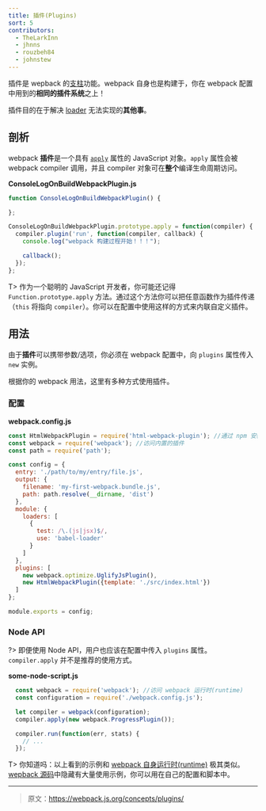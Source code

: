 ```yaml
---
title: 插件(Plugins)
sort: 5
contributors:
  - TheLarkInn
  - jhnns
  - rouzbeh84
  - johnstew
---
```


插件是 wepback 的[支柱](https://github.com/webpack/tapable)功能。webpack 自身也是构建于，你在 webpack 配置中用到的**相同的插件系统**之上！

插件目的在于解决 [loader](/concepts/loaders) 无法实现的**其他事**。


## 剖析

webpack **插件**是一个具有 [`apply`](https://developer.mozilla.org/en-US/docs/Web/JavaScript/Reference/Global_Objects/Function/apply) 属性的 JavaScript 对象。`apply` 属性会被 webpack compiler 调用，并且 compiler 对象可在**整个**编译生命周期访问。


**ConsoleLogOnBuildWebpackPlugin.js**

```javascript
function ConsoleLogOnBuildWebpackPlugin() {

};

ConsoleLogOnBuildWebpackPlugin.prototype.apply = function(compiler) {
  compiler.plugin('run', function(compiler, callback) {
    console.log("webpack 构建过程开始！！！");

    callback();
  });
};
```

T> 作为一个聪明的 JavaScript 开发者，你可能还记得 `Function.prototype.apply` 方法。通过这个方法你可以把任意函数作为插件传递（`this` 将指向 `compiler`）。你可以在配置中使用这样的方式来内联自定义插件。


## 用法

由于**插件**可以携带参数/选项，你必须在 webpack 配置中，向 `plugins` 属性传入 `new` 实例。

根据你的 webpack 用法，这里有多种方式使用插件。


### 配置

**webpack.config.js**

```javascript
const HtmlWebpackPlugin = require('html-webpack-plugin'); //通过 npm 安装
const webpack = require('webpack'); //访问内置的插件
const path = require('path');

const config = {
  entry: './path/to/my/entry/file.js',
  output: {
    filename: 'my-first-webpack.bundle.js',
    path: path.resolve(__dirname, 'dist')
  },
  module: {
    loaders: [
      {
        test: /\.(js|jsx)$/,
        use: 'babel-loader'
      }
    ]
  },
  plugins: [
    new webpack.optimize.UglifyJsPlugin(),
    new HtmlWebpackPlugin({template: './src/index.html'})
  ]
};

module.exports = config;
```


### Node API

?> 即便使用 Node API，用户也应该在配置中传入 `plugins` 属性。`compiler.apply` 并不是推荐的使用方式。

**some-node-script.js**

```javascript
  const webpack = require('webpack'); //访问 webpack 运行时(runtime)
  const configuration = require('./webpack.config.js');

  let compiler = webpack(configuration);
  compiler.apply(new webpack.ProgressPlugin());

  compiler.run(function(err, stats) {
    // ...
  });
```

T> 你知道吗：以上看到的示例和 [webpack 自身运行时(runtime)](https://github.com/webpack/webpack/blob/e7087ffeda7fa37dfe2ca70b5593c6e899629a2c/bin/webpack.js#L290-L292) 极其类似。[wepback 源码](https://github.com/webpack/webpack)中隐藏有大量使用示例，你可以用在自己的配置和脚本中。

***

> 原文：https://webpack.js.org/concepts/plugins/
